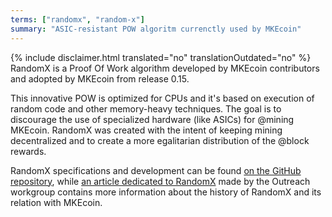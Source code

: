 ```yaml
---
terms: ["randomx", "random-x"]
summary: "ASIC-resistant POW algoritm currenctly used by MKEcoin"
---
```


{% include disclaimer.html translated="no" translationOutdated="no" %}
RandomX is a Proof Of Work algorithm developed by MKEcoin contributors and adopted by MKEcoin from release 0.15.

This innovative POW is optimized for CPUs and it's based on execution of random code and other memory-heavy techniques. The goal is to discourage the use of specialized hardware (like ASICs) for @mining MKEcoin. RandomX was created with the intent of keeping mining decentralized and to create a more egalitarian distribution of the @block rewards.

RandomX specifications and development can be found [on the GitHub repository](https://github.com/tevador/RandomX), while [an article dedicated to RandomX](https://www.MKEcoinoutreach.org/stories/RandomX.html) made by the Outreach workgroup contains more information about the history of RandomX and its relation with MKEcoin.

